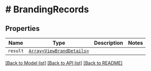 # # BrandingRecords



## Properties

Name | Type | Description | Notes
------------ | ------------- | ------------- | -------------
| `result` | [```Array<ViewBrandDetails>```](ViewBrandDetails.md) |   |  |

[[Back to Model list]](../README.md#models) [[Back to API list]](../README.md#api-endpoints) [[Back to README]](../README.md)

